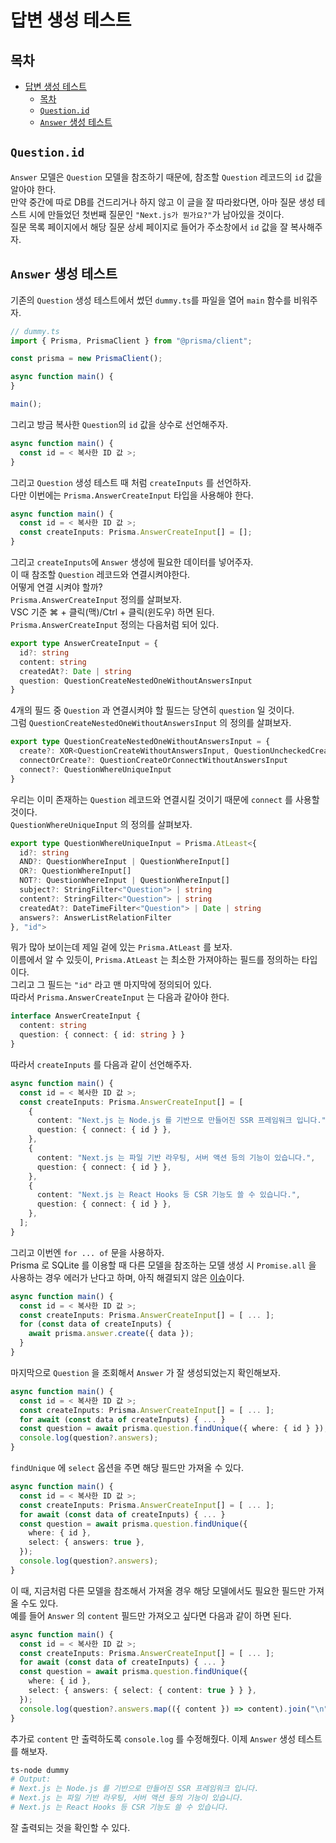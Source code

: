 # 답변 생성 테스트

## 목차

- [답변 생성 테스트](#답변-생성-테스트)
  - [목차](#목차)
  - [`Question.id`](#questionid)
  - [`Answer` 생성 테스트](#answer-생성-테스트)

## `Question.id`

`Answer` 모델은 `Question` 모델을 참조하기 때문에, 참조할 `Question` 레코드의 `id` 값을 알아야 한다.  
만약 중간에 따로 DB를 건드리거나 하지 않고 이 글을 잘 따라왔다면, 아마 질문 생성 테스트 시에 만들었던 첫번째 질문인 `"Next.js가 뭔가요?"`가 남아있을 것이다.  
질문 목록 페이지에서 해당 질문 상세 페이지로 들어가 주소창에서 `id` 값을 잘 복사해주자.

## `Answer` 생성 테스트

기존의 `Question` 생성 테스트에서 썼던 `dummy.ts`를 파일을 열어 `main` 함수를 비워주자.

```ts
// dummy.ts
import { Prisma, PrismaClient } from "@prisma/client";

const prisma = new PrismaClient();

async function main() {
}

main();
```

그리고 방금 복사한 `Question`의 `id` 값을 상수로 선언해주자.

```ts
async function main() {
  const id = < 복사한 ID 값 >;
}
```

그리고 `Question` 생성 테스트 때 처럼 `createInputs` 를 선언하자.  
다만 이번에는 `Prisma.AnswerCreateInput` 타입을 사용해야 한다.

```ts
async function main() {
  const id = < 복사한 ID 값 >;
  const createInputs: Prisma.AnswerCreateInput[] = [];
}
```

그리고 `createInputs`에 `Answer` 생성에 필요한 데이터를 넣어주자.  
이 때 참조할 `Question` 레코드와 연결시켜야한다.  
어떻게 연결 시켜야 할까?  
`Prisma.AnswerCreateInput` 정의를 살펴보자.  
VSC 기준 ⌘ + 클릭(맥)/Ctrl + 클릭(윈도우) 하면 된다.  
`Prisma.AnswerCreateInput` 정의는 다음처럼 되어 있다.

```ts
export type AnswerCreateInput = {
  id?: string
  content: string
  createdAt?: Date | string
  question: QuestionCreateNestedOneWithoutAnswersInput
}
```

4개의 필드 중 `Question` 과 연결시켜야 할 필드는 당연히 `question` 일 것이다.  
그럼 `QuestionCreateNestedOneWithoutAnswersInput` 의 정의를 살펴보자.

```ts
export type QuestionCreateNestedOneWithoutAnswersInput = {
  create?: XOR<QuestionCreateWithoutAnswersInput, QuestionUncheckedCreateWithoutAnswersInput>
  connectOrCreate?: QuestionCreateOrConnectWithoutAnswersInput
  connect?: QuestionWhereUniqueInput
}
```

우리는 이미 존재하는 `Question` 레코드와 연결시킬 것이기 때문에 `connect` 를 사용할 것이다.  
`QuestionWhereUniqueInput` 의 정의를 살펴보자.

```ts
export type QuestionWhereUniqueInput = Prisma.AtLeast<{
  id?: string
  AND?: QuestionWhereInput | QuestionWhereInput[]
  OR?: QuestionWhereInput[]
  NOT?: QuestionWhereInput | QuestionWhereInput[]
  subject?: StringFilter<"Question"> | string
  content?: StringFilter<"Question"> | string
  createdAt?: DateTimeFilter<"Question"> | Date | string
  answers?: AnswerListRelationFilter
}, "id">
```

뭐가 많아 보이는데 제일 겉에 있는 `Prisma.AtLeast` 를 보자.  
이름에서 알 수 있듯이, `Prisma.AtLeast` 는 최소한 가져야하는 필드를 정의하는 타입이다.  
그리고 그 필드는 `"id"` 라고 맨 마지막에 정의되어 있다.  
따라서 `Prisma.AnswerCreateInput` 는 다음과 같아야 한다.

```ts
interface AnswerCreateInput {
  content: string
  question: { connect: { id: string } }
}
```

따라서 `createInputs` 를 다음과 같이 선언해주자.

```ts
async function main() {
  const id = < 복사한 ID 값 >;
  const createInputs: Prisma.AnswerCreateInput[] = [
    {
      content: "Next.js 는 Node.js 를 기반으로 만들어진 SSR 프레임워크 입니다.",
      question: { connect: { id } },
    },
    {
      content: "Next.js 는 파일 기반 라우팅, 서버 액션 등의 기능이 있습니다.",
      question: { connect: { id } },
    },
    {
      content: "Next.js 는 React Hooks 등 CSR 기능도 쓸 수 있습니다.",
      question: { connect: { id } },
    },
  ];
}
```

그리고 이번엔 `for ... of` 문을 사용하자.  
Prisma 로 SQLite 를 이용할 때 다른 모델을 참조하는 모델 생성 시 `Promise.all` 을 사용하는 경우 에러가 난다고 하며, 아직 해결되지 않은 [이슈](https://github.com/prisma/prisma/issues/11789)이다.

```ts
async function main() {
  const id = < 복사한 ID 값 >;
  const createInputs: Prisma.AnswerCreateInput[] = [ ... ];
  for (const data of createInputs) {
    await prisma.answer.create({ data });
  }
}
```

마지막으로 `Question` 을 조회해서 `Answer` 가 잘 생성되었는지 확인해보자.

```ts
async function main() {
  const id = < 복사한 ID 값 >;
  const createInputs: Prisma.AnswerCreateInput[] = [ ... ];
  for await (const data of createInputs) { ... }
  const question = await prisma.question.findUnique({ where: { id } });
  console.log(question?.answers);
}
```

`findUnique` 에 `select` 옵션을 주면 해당 필드만 가져올 수 있다.

```ts
async function main() {
  const id = < 복사한 ID 값 >;
  const createInputs: Prisma.AnswerCreateInput[] = [ ... ];
  for await (const data of createInputs) { ... }
  const question = await prisma.question.findUnique({
    where: { id },
    select: { answers: true },
  });
  console.log(question?.answers);
}
```

이 때, 지금처럼 다른 모델을 참조해서 가져올 경우 해당 모델에서도 필요한 필드만 가져올 수도 있다.  
예를 들어 `Answer` 의 `content` 필드만 가져오고 싶다면 다음과 같이 하면 된다.

```ts
async function main() {
  const id = < 복사한 ID 값 >;
  const createInputs: Prisma.AnswerCreateInput[] = [ ... ];
  for await (const data of createInputs) { ... }
  const question = await prisma.question.findUnique({
    where: { id },
    select: { answers: { select: { content: true } } },
  });
  console.log(question?.answers.map(({ content }) => content).join("\n"));
}
```

추가로 `content` 만 출력하도록 `console.log` 를 수정해줬다.
이제 `Answer` 생성 테스트를 해보자.

```bash
ts-node dummy
# Output:
# Next.js 는 Node.js 를 기반으로 만들어진 SSR 프레임워크 입니다.
# Next.js 는 파일 기반 라우팅, 서버 액션 등의 기능이 있습니다.
# Next.js 는 React Hooks 등 CSR 기능도 쓸 수 있습니다.
```

잘 출력되는 것을 확인할 수 있다.
